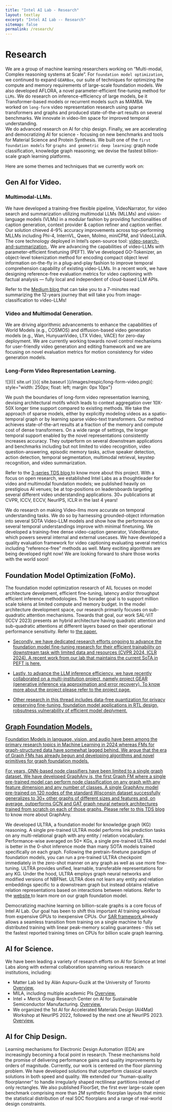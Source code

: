 ```yaml
---
title: "Intel AI Lab - Research"
layout: textlay
excerpt: "Intel AI Lab -- Research"
sitemap: false
permalink: /research/
---
```


# Research #

We are a group of machine learning researchers working on “Multi-modal, Complex reasoning systems at Scale”. 
For `foundation model optimization`, we continued to expand `GEARBox`, our suite of techniques for optimizing the compute and memory requirements of large-scale foundation models. We also developed AFLORA, a novel parameter-efficient fine-tuning method for `LLMs`. We do research on inference-efficiency of large models, be it Transformer-based models or recurrent models such as MAMBA. We worked on `long-form` video representation research using sparse transformers and graphs and produced state-of-the-art results on several benchmarks. We innovate in video-llm space for improved temporal understanding.  
We do advanced research on AI for chip design. Finally, we are accelerating and democratizing AI for science - focusing on new benchmarks and tools for Material Science and Protein Synthesis.
We built one of the `first foundation models` for `graphs and geometric deep learning`: graph node classification, knowledge graph reasoning; we devise the fastest billion-scale graph learning platforms. 

Here are some themes and techniques that we currently work on:


## Gen AI for Video. ## 

### Multimodal-LLMs. ###
We have developed a training-free flexible pipeline, VideoNarrator, for video search and summarization utilizing multimodal LLMs (MLLMs) and vision-language models (VLMs) in a modular fashion by providing functionalities of caption generation, context provider & caption refiner and caption verifier. Our solution chieved 4–9% accuracy improvements across top-performing MLLMs including Phi-4, InternVL, Qwen, Molmo, miniCPM, and VideoLLaVA. The core technology deployed in Intel’s open-source tool: <a href="https://github.com/open-edge-platform/edge-ai-libraries/tree/main/sample-applications/video-search-and-summarization"> video-search-and-summarization </a>. 
We are advancing the capabilities of video-LLMs with parameter-efficient finetuning (PEFT). 
We've developed GO-Tokenizer, an object-level tokenization method for encoding compact object level information on-the-fly in a plug-and-play fashion to improve temporal comprehension capability of existing video-LLMs. 
In a recent work, we have designing reference-free evaluation metrics for video captioning with factual analysis — fully local and independent of cloud-based LLM APIs.

Refer to the <a href="https://medium.com/@subarna.tripathi/a-journey-towards-approaching-why-question-answering-for-video-3248f41ecac6"> Medium blog </a> that can take you to a 7-minutes read summarizing the 12-years journey that will take you from image-classification to video-LLMs!

### Video and Multimodal Generation. ###
We are driving algorithmic advancements to enhance the capabilities of World Models (e.g., COSMOS) and diffusion-based video generation models (e.g., Wan, HunyuanVideo, LTX Video, VACE) for zero-day deployment.
We are currently working towards novel control mechanisms for user-friendly video generation and editing framework and we are focusing on novel evaluation metrics for motion consistency for video generation models. 


### Long-Form Video Representation Learning. ### 
![]({{ site.url }}{{ site.baseurl }}/images/respic/long-form-video.png){: style="width: 250px; float: left; margin: 0px 10px"} 
<!-- Current video understanding systems often can precisely recognize patterns in short video clips. However, they fail to capture how the present connects to the past or future in a world of never-ending visual stimuli. Existing video architectures tend to hit computation or memory bottlenecks after processing only a few seconds of video content. So, how do we enable accurate and efficient long-term visual understanding? An important first step is to have a model that practically runs on long videos. To that end, we propose a novel video representation method based on Spatio-Temporal Graphs Learning (SPELL) to equip it with long-term reasoning capability. This structured video representation lets processing of ~1 minute content of video in contrast to the existing transformer-based or CNN-based models that can only look up to~10 seconds window.
    In a parallel thread of research, we identify why existing video transformer models show strong tendency towards frame-based spatial representations while temporal reasoning remains largely unsolved. We identify several key challenges in temporal learning of video-text transformers. Guided by our findings, we propose SViTT [2], a sparse video-text architecture that performs multi-frame reasoning with significantly lower cost than naive transformers with dense attention. Analogous to graph-based networks, SViTT employs two forms of sparsity: edge sparsity that limits the query-key communications between tokens in self-attention, and node sparsity that discards uninformative visual tokens. We show that SViTT outperforms dense transformer baselines on multiple video-text retrieval and question answering benchmarks, with a fractional computational cost. -->

We push the boundaries of long-form video representation learning, devising architectural motifs which leads to context aggregation over 10X-50X longer time support compared to existing methods. We take the approach of sparse models, either by explicitly modeling videos as a spatio-temporal graph or by learning sparse video-text transformers. 
Our method achieves state-of-the-art results at a fraction of the memory and compute cost of dense transformers. On a wide range of settings, the longer temporal support enabled by the novel representations consistently increases accuracy. They outperform on several downstream applications and benchmarks including but not limited to video recognition, video question-answering, episodic memory tasks, active speaker detection, action detection, temporal segmentation, multimodal retrieval, keystep recognition, and video summarization. 

Refer to the <a href="https://towardsdatascience.com/long-form-video-representation-learning-part-1-video-as-graphs-c55b609d9100"> 3-series TDS blog </a> to know more about this project. With a focus on open research, we established Intel Labs as a thoughtleader for video and multimodal foundation models; we published heavily on prestigious AI venues; be at top-positions on leadersboards targeting several different video understanding applications. 30+ publications at CVPR, ICCV, ECCV, NeurIPS, ICLR in the last 4 years!

We do research on making Video-llms more accurate on temporal understanding tasks. We do so by harnessing grounded-object information into several SOTA Video-LLM models and show how the performance on several temporal understandings improve with minimal finetuning. We developed a training-free dense video-caption generator, VideoNarrator, which powers several internal and external usecases. We have developed a quality evaluation framework for video captioning evaluating several metrics including "reference-free" methods as well. Many exciting algorithms are being developed right now! We are looking forward to share those works with the world soon!   

## Foundation Model Optimization (FoMo). ##
The foundation model optimization research of AIL focuses on model architecture develpment, efficient fine-tuning, latency and/or throughput efficient inference methodologies. The borader goal is to support million scale tokens at limited compute and memory budget. In the model architecture development space, our research primarily focuses on sub-quadratic attention mechanisms. Towards that goal, our work SAL-ViT (ICCV 2023) presents an hybrid architecture having quadratic attention and sub-quadratic attentions at different layers based on their operational performance sensitivity. Refer to <a href="https://openaccess.thecvf.com/content/ICCV2023/papers/Zhang_SAL-ViT_Towards_Latency_Efficient_Private_Inference_on_ViT_using_Selective_ICCV_2023_paper.pdf"> the paper.

- Secondly, we have dedicated research efforts ongoing to advance the foundation model fine-tuning research for their efficient trainability on downstream task with limited data and resources (CVPR 2024, ICLR 2024). A recent work from our lab that maintains the current SoTA in PEFT is <a href="https://arxiv.org/pdf/2403.13269.pdf"> here.

- Lastly, to advance the LLM inference efficiency, we have recently collaborated on a multi-institution project, namely project GEAR (generative inference via approximation and error recovery). To know more about the project please refer to the <a href="https://github.com/opengear-project/GEAR"> project page.

- Other research in this thread includes data-free quantization for privacy preserving fine-tuning, foundation model applications in RTL design, robsutness vulnerability of efficient model deplyment. 

## Graph Foundation Models. ##
Foundation Models in language, vision, and audio have been among the primary research topics in Machine Learning in 2024 whereas FMs for graph-structured data have somewhat lagged behind. We argue that the era of Graph FMs has already begun and developing algorithms and novel primitives for graph foundation models. 

For years, GNN-based node classifiers have been limited to a single graph dataset. We have developed GraphAny is, the first Graph FM where a single pre-trained model can perform node classification on any graph with any feature dimension and any number of classes. A single GraphAny model pre-trained on 120 nodes of the standard Wisconsin dataset successfully generalizes to 30+ other graphs of different sizes and features and, on average, outperforms GCN and GAT graph neural network architectures trained from scratch on each of those graphs. Please refer to this <a href="https://towardsdatascience.com/foundation-models-in-graph-geometric-deep-learning-f363e2576f58"> TDS blog </a> to know more about GraphAny. 

We developed ULTRA, a foundation model for knowledge graph (KG) reasoning. A single pre-trained ULTRA model performs link prediction tasks on any multi-relational graph with any entity / relation vocabulary. Performance-wise averaged on 50+ KGs, a single pre-trained ULTRA model is better in the 0-shot inference mode than many SOTA models trained specifically on each graph. Following the pretrain-finetune paradigm of foundation models, you can run a pre-trained ULTRA checkpoint immediately in the zero-shot manner on any graph as well as use more fine-tuning.
ULTRA provides unified, learnable, transferable representations for any KG. Under the hood, ULTRA employs graph neural networks and modified versions of NBFNet. ULTRA does not learn any entity and relation embeddings specific to a downstream graph but instead obtains relative relation representations based on interactions between relations. Refer to the <a href="https://github.com/DeepGraphLearning/ULTRA"> website </a> to learn more on our graph foundation model. 

Democratizing machine learning on billion-scale graphs is a core focus of Intel AI Lab. Our goal has been to shift this important AI training workload from expensive GPUs to inexpensive CPUs. Our <a href="https://github.com/IntelLabs/SAR"> SAR framework </a> already allows a seamless transition from training on a single machine to fully distributed training with linear peak-memory scaling guarantees - this set the fastest reported training times on CPUs for billion scale graph learning. 


## AI for Science. ##
We have been leading a variety of research efforts on AI for Science at Intel Labs along with external collaboration spanning various research institutions, including: 
- Matter Lab led by Alán Aspuru-Guzik at the University of Toronto <a href="https://www.intel.com/content/www/us/en/artificial-intelligence/podcast-episodes/intel-on-ai-season-3-episode-8.html"> Overview. </a>
- MILA, including multiple academic PIs <a href="https://medium.com/intel-tech/intel-and-mila-strengthen-their-open-innovation-commitment-to-responsible-ai-24412c576614"> Overview. </a>
- Intel + Merck Group Research Center on AI for Sustainable Semiconductor Manufacturing. <a href="https://www.emdgroup.com/en/news/semiconductor-manufacturing-09-03-2023.html"> Overview. </a>
- We organized the 1st AI for Accelerated Materials Design (AI4Mat) Workshop at NeurIPS 2022, followed by the next one at NeurIPS 2023. <a href="https://sites.google.com/view/ai4mat"> Overview. </a>

## AI for Chip Design. ##

Learning mechanisms for Electronic Design Automation (EDA) are increasingly becoming a focal point in research. These mechanisms hold the promise of delivering performance gains and quality improvements by orders of magnitude. Currently, our work is centered on the floor planning problem. We have developed solutions that outperform classical search solutions in both speed and quality. We extended our “human-quality floorplanner” to handle irregularly shaped rectilinear partitions instead of only rectangles. We also published FloorSet, the first ever large-scale open benchmark comprising more than 2M synthetic floorplan layouts that mimic the statistical distribution of real SOC floorplans and a range of real-world design constraints. 
